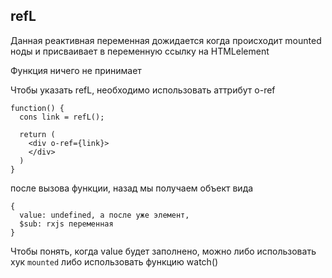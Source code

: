 ## refL

Данная реактивная переменная дожидается когда происходит mounted ноды и присваивает в переменную ссылку на HTMLelement

Функция ничего не принимает

Чтобы указать refL, необходимо использовать аттрибут o-ref

```
function() {
  cons link = refL();

  return (
    <div o-ref={link}>
    </div>
  )
}
```

после вызова функции, назад мы получаем объект вида
```
{
  value: undefined, а после уже элемент,
  $sub: rxjs переменная
}
```

Чтобы понять, когда value будет заполнено, можно либо использовать хук `mounted` либо использовать функцию watch()